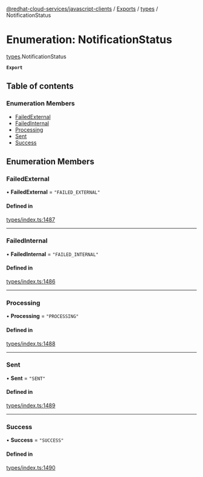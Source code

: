 [@redhat-cloud-services/javascript-clients](../README.md) / [Exports](../modules.md) / [types](../modules/types.md) / NotificationStatus

# Enumeration: NotificationStatus

[types](../modules/types.md).NotificationStatus

**`Export`**

## Table of contents

### Enumeration Members

- [FailedExternal](types.NotificationStatus.md#failedexternal)
- [FailedInternal](types.NotificationStatus.md#failedinternal)
- [Processing](types.NotificationStatus.md#processing)
- [Sent](types.NotificationStatus.md#sent)
- [Success](types.NotificationStatus.md#success)

## Enumeration Members

### FailedExternal

• **FailedExternal** = ``"FAILED_EXTERNAL"``

#### Defined in

[types/index.ts:1487](https://github.com/RedHatInsights/javascript-clients/blob/main/packages/notifications/types/index.ts#L1487)

___

### FailedInternal

• **FailedInternal** = ``"FAILED_INTERNAL"``

#### Defined in

[types/index.ts:1486](https://github.com/RedHatInsights/javascript-clients/blob/main/packages/notifications/types/index.ts#L1486)

___

### Processing

• **Processing** = ``"PROCESSING"``

#### Defined in

[types/index.ts:1488](https://github.com/RedHatInsights/javascript-clients/blob/main/packages/notifications/types/index.ts#L1488)

___

### Sent

• **Sent** = ``"SENT"``

#### Defined in

[types/index.ts:1489](https://github.com/RedHatInsights/javascript-clients/blob/main/packages/notifications/types/index.ts#L1489)

___

### Success

• **Success** = ``"SUCCESS"``

#### Defined in

[types/index.ts:1490](https://github.com/RedHatInsights/javascript-clients/blob/main/packages/notifications/types/index.ts#L1490)

